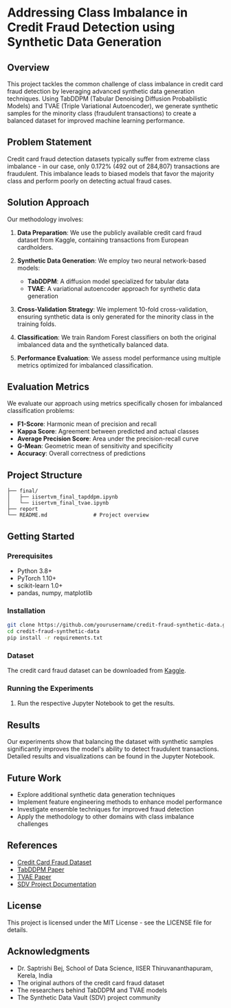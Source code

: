 # Addressing Class Imbalance in Credit Fraud Detection using Synthetic Data Generation


## Overview

This project tackles the common challenge of class imbalance in credit card fraud detection by leveraging advanced synthetic data generation techniques. Using TabDDPM (Tabular Denoising Diffusion Probabilistic Models) and TVAE (Triple Variational Autoencoder), we generate synthetic samples for the minority class (fraudulent transactions) to create a balanced dataset for improved machine learning performance.

## Problem Statement

Credit card fraud detection datasets typically suffer from extreme class imbalance - in our case, only 0.172% (492 out of 284,807) transactions are fraudulent. This imbalance leads to biased models that favor the majority class and perform poorly on detecting actual fraud cases.

## Solution Approach

Our methodology involves:

1. **Data Preparation**: We use the publicly available credit card fraud dataset from Kaggle, containing transactions from European cardholders.

2. **Synthetic Data Generation**: We employ two neural network-based models:
   - **TabDDPM**: A diffusion model specialized for tabular data
   - **TVAE**: A variational autoencoder approach for synthetic data generation

3. **Cross-Validation Strategy**: We implement 10-fold cross-validation, ensuring synthetic data is only generated for the minority class in the training folds.

4. **Classification**: We train Random Forest classifiers on both the original imbalanced data and the synthetically balanced data.

5. **Performance Evaluation**: We assess model performance using multiple metrics optimized for imbalanced classification.

## Evaluation Metrics

We evaluate our approach using metrics specifically chosen for imbalanced classification problems:

- **F1-Score**: Harmonic mean of precision and recall
- **Kappa Score**: Agreement between predicted and actual classes
- **Average Precision Score**: Area under the precision-recall curve
- **G-Mean**: Geometric mean of sensitivity and specificity
- **Accuracy**: Overall correctness of predictions

## Project Structure

```
├── final/
│   ├── iisertvm_final_tapddpm.ipynb
│   └── iisertvm_final_tvae.ipynb       
├── report
└── README.md               # Project overview
```

## Getting Started

### Prerequisites

- Python 3.8+
- PyTorch 1.10+
- scikit-learn 1.0+
- pandas, numpy, matplotlib

### Installation

```bash
git clone https://github.com/yourusername/credit-fraud-synthetic-data.git
cd credit-fraud-synthetic-data
pip install -r requirements.txt
```

### Dataset

The credit card fraud dataset can be downloaded from [Kaggle](https://www.kaggle.com/datasets/mlg_ulb/creditcardfraud).


### Running the Experiments

1. Run the respective Jupyter Notebook to get the results.

## Results

Our experiments show that balancing the dataset with synthetic samples significantly improves the model's ability to detect fraudulent transactions. Detailed results and visualizations can be found in the Jupyter Notebook.

## Future Work

- Explore additional synthetic data generation techniques
- Implement feature engineering methods to enhance model performance
- Investigate ensemble techniques for improved fraud detection
- Apply the methodology to other domains with class imbalance challenges

## References

- [Credit Card Fraud Dataset](https://www.kaggle.com/datasets/mlg_ulb/creditcardfraud)
- [TabDDPM Paper](https://arxiv.org/abs/2209.15421)
- [TVAE Paper](https://arxiv.org/abs/1802.04403)
- [SDV Project Documentation](https://docs.sdv.dev/sdv/)

## License

This project is licensed under the MIT License - see the LICENSE file for details.

## Acknowledgments

- Dr. Saptrishi Bej, School of Data Science, IISER Thiruvananthapuram, Kerela, India
- The original authors of the credit card fraud dataset
- The researchers behind TabDDPM and TVAE models
- The Synthetic Data Vault (SDV) project community
